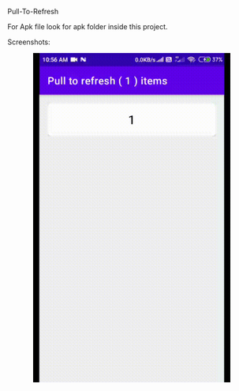 Pull-To-Refresh

For Apk file look for apk folder inside this project.


Screenshots:
 
<div align="center">
    <img src="/screenshots/PullToRefresh.gif" width="400px"</img> 
</div>
